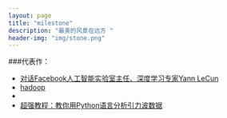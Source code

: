 ```yaml
---
layout: page
title: "milestone"
description: "最美的风景在远方 "
header-img: "img/stone.png"
---
```



###代表作：



- [对话Facebook人工智能实验室主任、深度学习专家Yann LeCun](http://www.infoq.com/cn/articles/interview-yann-lecun/)
- [hadoop](https://www.zhihu.com/topic/19563390)
- 
- [超强教程：教你用Python语言分析引力波数据](http://www.ithome.com/html/it/206349.htm)








